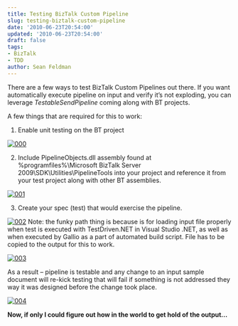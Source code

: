 ```yaml
---
title: Testing BizTalk Custom Pipeline
slug: testing-biztalk-custom-pipeline
date: '2010-06-23T20:54:00'
updated: '2010-06-23T20:54:00'
draft: false
tags:
- BizTalk
- TDD
author: Sean Feldman
---
```



There are a few ways to test BizTalk Custom Pipelines out there. If you want automatically execute pipeline on input and verify it’s not exploding, you can leverage *TestableSendPipeline* coming along with BT projects.

A few things that are required for this to work:

1. Enable unit testing on the BT project

[![000](https://aspblogs.blob.core.windows.net/media/sfeldman/Media/000_thumb_49CBE661.png "000")](https://aspblogs.blob.core.windows.net/media/sfeldman/Media/000_7ACB970E.png)

2. Include PipelineObjects.dll assembly found at %programfiles%\Microsoft BizTalk Server 2009\SDK\Utilities\PipelineTools into your project and reference it from your test project along with other BT assemblies.

[![001](https://aspblogs.blob.core.windows.net/media/sfeldman/Media/001_thumb_697D50DA.png "001")](https://aspblogs.blob.core.windows.net/media/sfeldman/Media/001_79898EE0.png)

3. Create your spec (test) that would exercise the pipeline.

[![002](https://aspblogs.blob.core.windows.net/media/sfeldman/Media/002_thumb_23FAE160.png "002")](https://aspblogs.blob.core.windows.net/media/sfeldman/Media/002_51E5A367.png) Note: the funky path thing is because is for loading input file properly when test is executed with TestDriven.NET in Visual Studio .NET, as well as when executed by Gallio as a part of automated build script. File has to be copied to the output for this to work.

[![003](https://aspblogs.blob.core.windows.net/media/sfeldman/Media/003_thumb_611E9CE5.png "003")](https://aspblogs.blob.core.windows.net/media/sfeldman/Media/003_061C5D5F.png)

As a result – pipeline is testable and any change to an input sample document will re-kick testing that will fail if something is not addressed they way it was designed before the change took place.

[![004](https://aspblogs.blob.core.windows.net/media/sfeldman/Media/004_thumb_3AE164EF.png "004")](https://aspblogs.blob.core.windows.net/media/sfeldman/Media/004_0309FF6A.png)

**Now, if only I could figure out how in the world to get hold of the output…**


